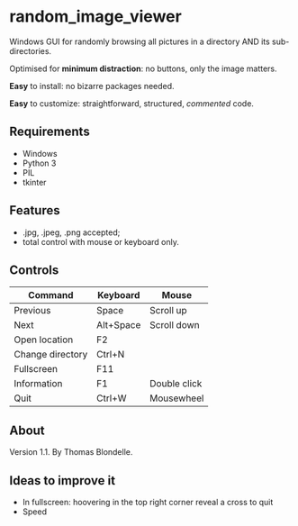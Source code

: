 # random_image_viewer

Windows GUI for randomly browsing all pictures in a directory AND its sub-directories.

Optimised for **minimum distraction**: no buttons, only the image matters.

**Easy** to install: no bizarre packages needed.

**Easy** to customize: straightforward, structured, *commented*  code.

## Requirements
* Windows
* Python 3 
* PIL
* tkinter

## Features
* .jpg, .jpeg, .png accepted;
* total control with mouse or keyboard only.

## Controls

| Command          | Keyboard   | Mouse          |
|------------------|------------|----------------|
| Previous         | Space      | Scroll up      |
| Next             | Alt+Space  | Scroll down    |
| Open location    | F2         |                |
| Change directory | Ctrl+N     |                |
| Fullscreen       | F11        |                |
| Information      | F1         | Double click   |
| Quit             | Ctrl+W     | Mousewheel     |

## About

Version 1.1. By Thomas Blondelle.

## Ideas to improve it
* In fullscreen: hoovering in the top right corner reveal a cross to quit
* Speed


